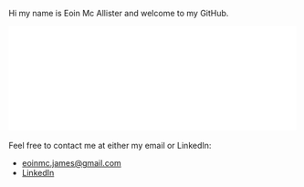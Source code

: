 Hi my name is Eoin Mc Allister and welcome to my GitHub. 


![alt text](white_logo_transparent_background.png "Title")


Feel free to contact me at either my email or LinkedIn:
- eoinmc.james@gmail.com
- [LinkedIn](https://www.linkedin.com/in/eoin-mcallister-ml/)
